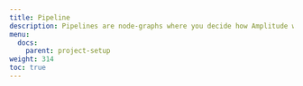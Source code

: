 ```yaml
---
title: Pipeline
description: Pipelines are node-graphs where you decide how Amplitude will process the incoming audio data before it is consumed by the audio device.
menu:
  docs:
    parent: project-setup
weight: 314
toc: true
---
```

